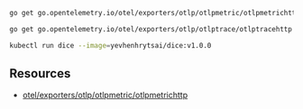 ```sh
go get go.opentelemetry.io/otel/exporters/otlp/otlpmetric/otlpmetrichttp

go get go.opentelemetry.io/otel/exporters/otlp/otlptrace/otlptracehttp
```

```sh
kubectl run dice --image=yevhenhrytsai/dice:v1.0.0
```

## Resources
- [otel/exporters/otlp/otlpmetric/otlpmetrichttp](https://pkg.go.dev/go.opentelemetry.io/otel/exporters/otlp/otlpmetric/otlpmetrichttp)
